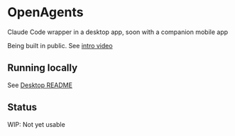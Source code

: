 # OpenAgents

Claude Code wrapper in a desktop app, soon with a companion mobile app

Being built in public. See [intro video](https://x.com/OpenAgentsInc/status/1948214004268064771)


## Running locally
See [Desktop README](desktop/README.md)

## Status
WIP: Not yet usable
